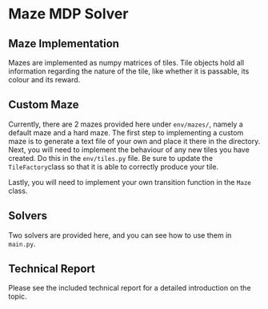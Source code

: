 # Maze MDP Solver
## Maze Implementation
Mazes are implemented as numpy matrices of tiles. Tile objects hold all information regarding the nature of the tile, like whether it is passable, its colour and its reward.
## Custom Maze
Currently, there are 2 mazes provided here under `env/mazes/`, namely a default maze and a hard maze. The first step to implementing a custom maze is to generate a text file of your own and place it there in the directory. Next, you will need to implement the behaviour of any new tiles you have created. Do this in the `env/tiles.py` file. Be sure to update the `TileFactory`class so that it is able to correctly produce your tile.

Lastly, you will need to implement your own transition function in the `Maze` class.
## Solvers
Two solvers are provided here, and you can see how to use them in `main.py`.
## Technical Report
Please see the included technical report for a detailed introduction on the topic.
